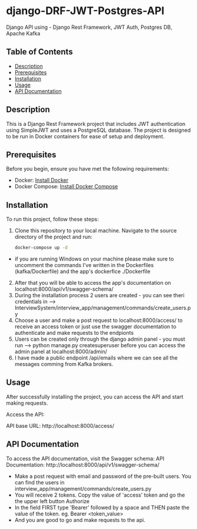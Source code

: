 # django-DRF-JWT-Postgres-API
Django API using - Django Rest Framework, JWT Auth, Postgres DB, Apache Kafka

## Table of Contents

- [Description](#description)
- [Prerequisites](#prerequisites)
- [Installation](#installation)
- [Usage](#usage)
- [API Documentation](#api-documentation)

## Description

This is a Django Rest Framework project that includes JWT authentication using SimpleJWT and uses a PostgreSQL database. The project is designed to be run in Docker containers for ease of setup and deployment.

## Prerequisites

Before you begin, ensure you have met the following requirements:

- Docker: [Install Docker](https://docs.docker.com/get-docker/)
- Docker Compose: [Install Docker Compose](https://docs.docker.com/compose/install/)

## Installation

To run this project, follow these steps:

1. Clone this repository to your local machine. Navigate to the source directory of the project and run:

   ```bash
   docker-compose up -d
- if you are running Windows on your machine please make sure to uncomment the commands I've written in the Dockerfiles (kafka/Dockerfile) and the app's dockerfice ./Dockerfile
2. After that you will be able to access the app's documentation on localhost:8000/api/v1/swagger-schema/
3. During the installation process 2 users are created - you can see theri credentials in --> InterviewSystem/interview_app/management/commands/create_users.py
4. Choose a user and make a post request to localhost:8000/access/ to receive an access token or just use the swagger documentation to authenticate and make requests to the endpionts
5. Users can be created only through the django admin panel - you must run --> python manage.py createsuperuser  before you can access the admin panel at  localhost:8000/admin/
6. I have made a public endpoint /api/emails where we can see all the messages comming from Kafka brokers.

## Usage
After successfully installing the project, you can access the API and start making requests.

Access the API:

API base URL: http://localhost:8000/access/
<br>

## API Documentation
To access the API documentation, visit the Swagger schema:
API Documentation: http://localhost:8000/api/v1/swagger-schema/
- Make a post request with email and password of the pre-built users. You can find the users in interview_app/management/commands/create_users.py
- You will receive 2 tokens. Copy the value of 'access' token and go the the upper left button Authorize
- In the field FIRST type 'Bearer' followed by a space and THEN paste the value of the token. eg. Bearer <token_value>
- And you are good to go and make requests to the api. 


